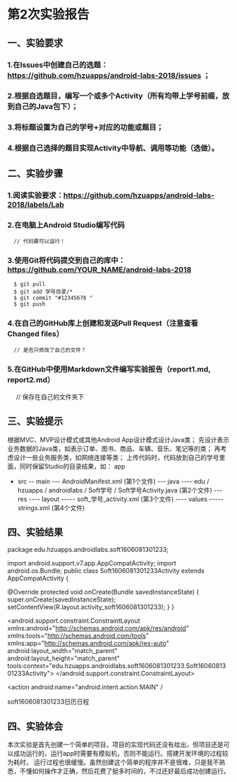 # 第2次实验报告

## 一、实验要求

### 1.在Issues中创建自己的选题：https://github.com/hzuapps/android-labs-2018/issues ；

### 2.根据自选题目，编写一个或多个Activity（所有均带上学号前缀，放到自己的Java包下）；

### 3.将标题设置为自己的学号+对应的功能或题目；

### 4.根据自己选择的题目实现Activity中导航、调用等功能（选做）。

## 二、实验步骤

### 1.阅读实验要求：https://github.com/hzuapps/android-labs-2018/labels/Lab

### 2.在电脑上Android Studio编写代码
      // 代码要可以运行！
      
### 3.使用Git将代码提交到自己的库中：https://github.com/YOUR_NAME/android-labs-2018
      $ git pull
      $ git add 学号目录/*
      $ git commit "#12345678 "
      $ git push
      
### 4.在自己的GitHub库上创建和发送Pull Request（注意查看Changed files）
      // 是否只修改了自己的文件？
      
### 5.在GitHub中使用Markdown文件编写实验报告（report1.md, report2.md）
      // 保存在自己的文件夹下
## 三、实验提示
根据MVC、MVP设计模式或其他Android App设计模式设计Java类；
先设计表示业务数据的Java类，如表示订单、图书、商品、车辆、音乐、笔记等的类；
再考虑设计一些业务服务类，如网络连接等类；
上传代码时，代码放到自己的学号里面，同时保留Studio的目录结果，如：
app
- src
-- main
--- AndroidManifest.xml (第1个文件)
--- java
---- edu / hzuapps / androidlabs / Soft学号 / Soft学号Activity.java (第2个文件)
--- res 
---- layout
----- soft_学号_activity.xml (第3个文件)
---- values
----- strings.xml (第4个文件)
## 四、实验结果
package edu.hzuapps.androidlabs.soft1606081301233;

import android.support.v7.app.AppCompatActivity;
import android.os.Bundle;
 public class Soft1606081301233Activity extends AppCompatActivity {

   @Override
   protected void onCreate(Bundle savedInstanceState) {
       super.onCreate(savedInstanceState);
       setContentView(R.layout.activity_soft1606081301233);
   }
}

   <?xml version="1.0" encoding="utf-8"?>
   <android.support.constraint.ConstraintLayout
   xmlns:android="http://schemas.android.com/apk/res/android"
   xmlns:tools="http://schemas.android.com/tools"
   xmlns:app="http://schemas.android.com/apk/res-auto"
   android:layout_width="match_parent"
   android:layout_height="match_parent"
   tools:context="edu.hzuapps.androidlabs.soft1606081301233.Soft1606081301233Activity">
   <TextView
       android:layout_width="wrap_content"
       android:layout_height="wrap_content"
       android:text="Hello World!"
       app:layout_constraintBottom_toBottomOf="parent"
       app:layout_constraintLeft_toLeftOf="parent"
       app:layout_constraintRight_toRightOf="parent"
       app:layout_constraintTop_toTopOf="parent" />
</android.support.constraint.ConstraintLayout>

 <?xml version="1.0" encoding="utf-8"?>
 <manifest xmlns:android="http://schemas.android.com/apk/res/android"
   package="edu.hzuapps.androidlabs.soft1606081301233" >

   <application
       android:allowBackup="true"
       android:icon="@mipmap/ic_launcher"
       android:label="soft1606081301233日历日程"
       android:roundIcon="@mipmap/ic_launcher_round"
       android:supportsRtl="true"
       android:theme="@style/AppTheme" >
       <activity android:name=".Soft1606081301233Activity" >
       <intent-filter>
       <action android:name="android.intent.action.MAIN" /
       <category android:name="android.intent.category.LAUNCHER" />
       </intent-filter>
       </activity>
</application>
</manifest>

<resources>
      <string name="app_name">soft1606081301233日历日程</string> 
</resources>


## 四、实验体会
本次实验是首先创建一个简单的项目，项目的实现代码还没有给出，但项目还是可以成功运行的，运行app时需要有模拟机，否则不能运行。搭建开发环境的过程较为耗时，
运行过程也很缓慢。虽然创建这个简单的程序并不是很难，只是我不熟悉，不懂如何操作才正确，然后花费了挺多时间的，不过还好最后成功创建运行。
